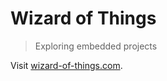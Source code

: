 # Wizard of Things

> Exploring embedded projects

Visit [wizard-of-things.com](https://wizard-of-things.com).
